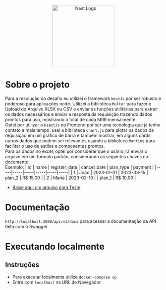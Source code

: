 <p align="center">
  <a href="http://nestjs.com/" target="blank"><img src="https://nestjs.com/img/logo-small.svg" width="200" alt="Nest Logo" /></a>
</p>

# Sobre o projeto
Para a resolução do desafio eu utilizei o framework `NestJs` por ser robusto e poderoso para aplicações node. Utilizei a biblioteca `Multer` para fazer o Upload do Arquivo XLSX ou CSV e enviar às funções utilitárias para extrair os dados necessários e enviar a resposta da requisição trazendo dados prontos para uso, mostrando o total de cada MRR mensalmente.<br/>
Optei por utilizar o `ReactJs` no Frontend por ser uma tecnologia que já tenho contato a mais tempo, usei a biblioteca `Chart.js` para plotar os dados da requisição em um gráfico de barra e também mostrar, em alguns cards, outros dados que podem ser relevantes usando a biblioteca `Mantine` para facilitar o uso de estilos e componentes prontos.<br/>
Para os dados no excel, optei por considerar que o usário irá enviar o arquivo em um formato padrão, considerando as seguintes chaves no documento:<br/>
Exemplo:
| id | name | register_date | cancel_date | plan_type | payment |
|-----|-----|-----|-----|-----|-----|
| 1 | João  | 2023-01-01 | 2023-03-15 | plan_2 | R$ 15,00 |
| 2 | Maria | 2023-02-10 | | plan_1 | R$ 10,00 |

- [Baixe aqui um arquivo para Teste](https://docs.google.com/spreadsheets/d/1YGf7-UjiPmWhNzmNoL6txw3n-YD3cHQLUy1DV48Exis/edit?usp=sharing)

# Documentação
`http://localhost:3000/api/v1/docs` para acessar a documentação da API feita com o Swagger

# **Executando localmente**

## Instruções
- Para executar localmente utilize `docker-compose up`
- Entre com `localhost` na URL do Navegador

